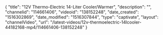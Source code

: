 {
    "title": "12V Thermo-Electric 14-Liter Cooler\/Warmer",
    "description": "",
    "channelid": "114661406",
    "videoid": "138152248",
    "date_created": "1516302869",
    "date_modified": "1516307844",
    "type": "captivate",
    "layout": "channelVideo",
    "url": "\/latest-videos\/12v-thermoelectric-14lcooler-44182168-mp4\/114661406-138152248"
}